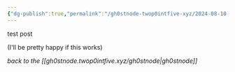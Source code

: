 ```yaml
---
{"dg-publish":true,"permalink":"/gh0stnode-twop0intfive-xyz/2024-08-10-test/","title":"Test Post","created":"2024-10-13T16:27:53.000-04:00"}
---
```



test post

(I'll be pretty happy if this works)


*back to the [[gh0stnode.twop0intfive.xyz/gh0stnode\|gh0stnode]]*